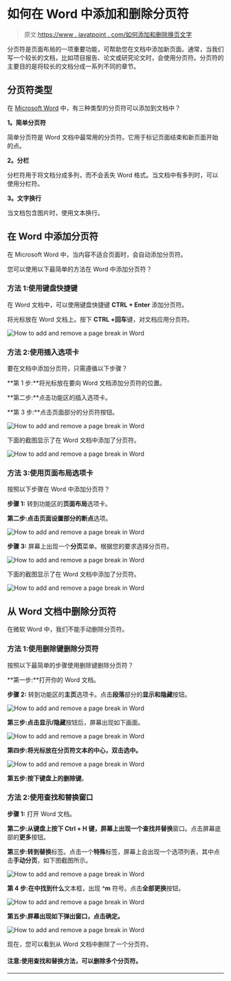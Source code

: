 # 如何在 Word 中添加和删除分页符

> 原文:[https://www . javatpoint . com/如何添加和删除换页文字](https://www.javatpoint.com/how-to-add-and-remove-a-page-break-in-word)

分页符是页面布局的一项重要功能，可帮助您在文档中添加新页面。通常，当我们写一个较长的文档，比如项目报告、论文或研究论文时，会使用分页符。分页符的主要目的是将较长的文档分成一系列不同的章节。

## 分页符类型

在 [Microsoft Word](https://www.javatpoint.com/ms-word-tutorial) 中，有三种类型的分页符可以添加到文档中？

**1。简单分页符**

简单分页符是 Word 文档中最常用的分页符。它用于标记页面结束和新页面开始的点。

**2。分栏**

分栏符用于将文档分成多列，而不会丢失 Word 格式。当文档中有多列时，可以使用分栏符。

**3。文字换行**

当文档包含图片时，使用文本换行。

## 在 Word 中添加分页符

在 Microsoft Word 中，当内容不适合页面时，会自动添加分页符。

您可以使用以下最简单的方法在 Word 中添加分页符？

### 方法 1:使用键盘快捷键

在 Word 文档中，可以使用键盘快捷键 **CTRL + Enter** 添加分页符。

将光标放在 Word 文档上。按下 **CTRL +回车**键，对文档应用分页符。

![How to add and remove a page break in Word](../Images/6c11b0e5244f960046c343f34c187f89.png)

### 方法 2:使用插入选项卡

要在文档中添加分页符，只需遵循以下步骤？

**第 1 步:**将光标放在要向 Word 文档添加分页符的位置。

**第二步:**点击功能区的插入选项卡。

**第 3 步:**点击页面部分的分页符按钮。

![How to add and remove a page break in Word](../Images/8adaca0fee1ebbabafa92f502a8cd316.png)

下面的截图显示了在 Word 文档中添加了分页符。

![How to add and remove a page break in Word](../Images/9b3b6d21843aec532db0de20f4a8fd97.png)

### 方法 3:使用页面布局选项卡

按照以下步骤在 Word 中添加分页符？

**步骤 1:** 转到功能区的**页面布局**选项卡。

**第二步:**点击页面设置部分的**断点**选项。

![How to add and remove a page break in Word](../Images/9936a9bc29f3e878aa50bcdf37c60941.png)

**步骤 3:** 屏幕上出现一个**分页**菜单。根据您的要求选择分页符。

![How to add and remove a page break in Word](../Images/a91e05416eaa621edf2881c95a828c64.png)

下面的截图显示了在 Word 文档中添加了分页符。

![How to add and remove a page break in Word](../Images/9f06e95c1d3fc78e4835465df1097e92.png)

## 从 Word 文档中删除分页符

在微软 Word 中，我们不能手动删除分页符。

### 方法 1:使用删除键删除分页符

按照以下最简单的步骤使用删除键删除分页符？

**第一步:**打开你的 Word 文档。

**步骤 2:** 转到功能区的**主页**选项卡。点击**段落**部分的**显示和隐藏**按钮。

![How to add and remove a page break in Word](../Images/fb8024d248843ac059fcb95fa5f9937c.png)

**第三步:**点击**显示/隐藏**按钮后，屏幕出现如下画面。

![How to add and remove a page break in Word](../Images/b6a81fcb55fea05dea5b50d431d020cd.png)

**第四步:**将光标放在分页符文本的**中心，双击选中。**

![How to add and remove a page break in Word](../Images/70f98edd581b048865e2d27c60af15a2.png)

**第五步:**按下键盘上的**删除键**。

### 方法 2:使用查找和替换窗口

**步骤 1:** 打开 Word 文档。

**第二步:**从键盘上按下 **Ctrl + H** 键，屏幕上出现一个**查找并替换**窗口。点击屏幕底部的**更多**按钮。

**第三步:**转到**替换**标签。点击一个**特殊**标签，屏幕上会出现一个选项列表，其中点击**手动分页**，如下图截图所示。

![How to add and remove a page break in Word](../Images/29d35cf31d02f7031766c31f7efce27b.png)

**第 4 步:**在**中找到什么**文本框，出现 **^m** 符号。点击**全部更换**按钮。

![How to add and remove a page break in Word](../Images/ea3d81db3e2acdcc8c2500becc4a61cb.png)

**第五步:**屏幕出现如下弹出窗口，点击**确定。**

![How to add and remove a page break in Word](../Images/e48c1c378d6880f722ec27cd3db6f373.png)

现在，您可以看到从 Word 文档中删除了一个分页符。

#### 注意:使用查找和替换方法，可以删除多个分页符。

* * *